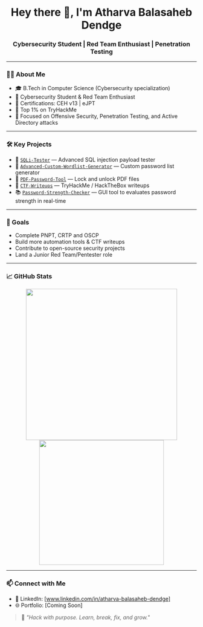<h1 align="center">Hey there 👋, I'm Atharva Balasaheb Dendge</h1>
<h3 align="center">Cybersecurity Student | Red Team Enthusiast | Penetration Testing</h3>

---

### 👨‍💻 About Me
- 🎓 B.Tech in Computer Science (Cybersecurity specialization)  
- 🔐 Cybersecurity Student & Red Team Enthusiast  
- 📜 Certifications: CEH v13 | eJPT  
- 🎯 Top 1% on TryHackMe
- 🚀 Focused on Offensive Security, Penetration Testing, and Active Directory attacks

---

### 🛠️ Key Projects
- 🔎 [`SQLi-Tester`](https://github.com/AtharvaDendge/Cyber-Scripts/tree/main/SQLi) — Advanced SQL injection payload tester  
- 🧰 [`Advanced-Custom-Wordlist-Generator`](https://github.com/AtharvaDendge/Advanced-Custom-Wordlist-Generator) — Custom password list generator  
- 🔐 [`PDF-Password-Tool`](https://github.com/AtharvaDendge/PDF-LOCKER-Tool/tree/main) — Lock and unlock PDF files  
- 🧠 [`CTF-Writeups`](https://github.com/AtharvaDendge/CTF_Journey_Writeups) — TryHackMe / HackTheBox writeups  
- 📚 [`Password-Strength-Checker`](https://github.com/AtharvaDendge/Password-Strength-Checker/tree/main) — GUI tool to evaluates password strength in real-time

---

### 🚀 Goals
- Complete PNPT, CRTP and OSCP  
- Build more automation tools & CTF writeups  
- Contribute to open-source security projects  
- Land a Junior Red Team/Pentester role

---

### 📈 GitHub Stats
<p align="center">
  <img src="https://github-readme-stats.vercel.app/api?username=AtharvaDendge&show_icons=true&theme=radical" width="400"/>
  <img src="https://github-readme-stats.vercel.app/api/top-langs/?username=AtharvaDendge&layout=compact&theme=radical" width="330"/>
</p>

---

### 📫 Connect with Me
- 💼 LinkedIn: [www.linkedin.com/in/atharva-balasaheb-dendge] 
- 🌐 Portfolio: [Coming Soon]  

> 🚨 *"Hack with purpose. Learn, break, fix, and grow."*
